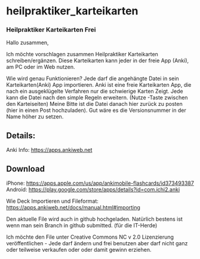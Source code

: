 # heilpraktiker_karteikarten

### Heilpraktiker Karteikarten Frei

Hallo zusammen,

Ich möchte vorschlagen zusammen Heilpraktiker Karteikarten schreiben/ergänzen. Diese Karteikarten kann jeder in der freie App (Anki), am PC oder im Web nutzen. 

Wie wird genau Funktionieren?
Jede darf die angehängte Datei in sein Karteikarten(Anki)  App importieren.  Anki ist eine freie Karteikarten App, die nach ein ausgeklügelte Verfahren nur die schwierige Karten Zeigt. 
Jede  kann die Datei  nach den simple Regeln erweitern. (Nutze <TAB>-Taste zwischen den Karteiseiten)
Meine Bitte ist die Datei danach hier zurück zu posten (hier in einen Post hochzuladen). Gut wäre es die  Versionsnummer in der Name höher zu setzen. 

## Details: 
Anki Info:  https://apps.ankiweb.net 
## Download 
iPhone: https://apps.apple.com/us/app/ankimobile-flashcards/id373493387
Android: https://play.google.com/store/apps/details?id=com.ichi2.anki

Wie Deck Importieren und Fileformat: https://apps.ankiweb.net/docs/manual.html#importing

Den aktuelle File wird auch in github  hochgeladen. Natürlich bestens ist wenn man sein Branch in github submitted. (für die IT-Herde)

Ich möchte den File unter Creative Commons NC v 2.0 Lizenzierung veröffentlichen - Jede darf ändern und frei benutzen aber darf nicht ganz oder teilweise verkaufen oder oder damit  gewinn erziehen.     

